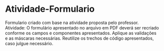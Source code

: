 # Atividade-Formulario
Formulario criado com base na atividade proposta pelo professor. 
Atividade:  O formulário apresentado no arquivo em PDF deverá ser recriado conforme os campos e componentes apresentados. 
Aplique as validações e as máscaras necessárias. Reutilize os trechos de código apresentados, caso julgue necessário.
